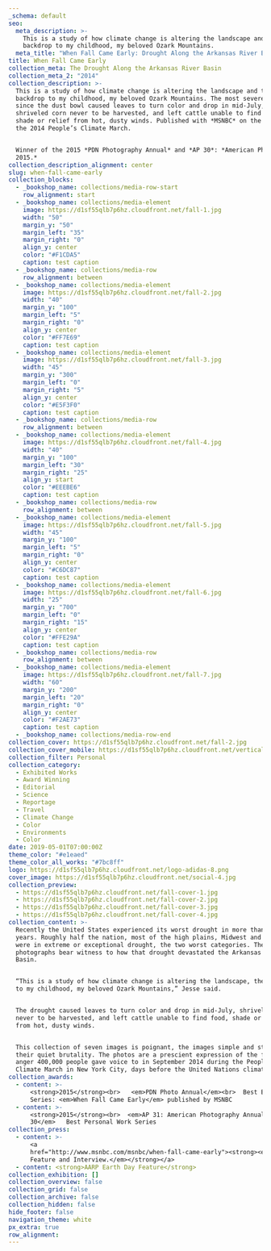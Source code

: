 ```yaml
---
_schema: default
seo:
  meta_description: >-
    This is a study of how climate change is altering the landscape and the
    backdrop to my childhood, my beloved Ozark Mountains.
  meta_title: "When Fall Came Early: Drought Along the Arkansas River Basin"
title: When Fall Came Early
collection_meta: The Drought Along the Arkansas River Basin
collection_meta_2: "2014"
collection_description: >-
  This is a study of how climate change is altering the landscape and the
  backdrop to my childhood, my beloved Ozark Mountains. The most severe drought
  since the dust bowl caused leaves to turn color and drop in mid-July,
  shriveled corn never to be harvested, and left cattle unable to find food,
  shade or relief from hot, dusty winds. Published with *MSNBC* on the eve of
  the 2014 People’s Climate March.


  Winner of the 2015 *PDN Photography Annual* and *AP 30*: *American Photography
  2015.*
collection_description_alignment: center
slug: when-fall-came-early
collection_blocks:
  - _bookshop_name: collections/media-row-start
    row_alignment: start
  - _bookshop_name: collections/media-element
    image: https://d1sf55qlb7p6hz.cloudfront.net/fall-1.jpg
    width: "50"
    margin_y: "50"
    margin_left: "35"
    margin_right: "0"
    align_y: center
    color: "#F1CDA5"
    caption: test caption
  - _bookshop_name: collections/media-row
    row_alignment: between
  - _bookshop_name: collections/media-element
    image: https://d1sf55qlb7p6hz.cloudfront.net/fall-2.jpg
    width: "40"
    margin_y: "100"
    margin_left: "5"
    margin_right: "0"
    align_y: center
    color: "#FF7E69"
    caption: test caption
  - _bookshop_name: collections/media-element
    image: https://d1sf55qlb7p6hz.cloudfront.net/fall-3.jpg
    width: "45"
    margin_y: "300"
    margin_left: "0"
    margin_right: "5"
    align_y: center
    color: "#E5F3F0"
    caption: test caption
  - _bookshop_name: collections/media-row
    row_alignment: between
  - _bookshop_name: collections/media-element
    image: https://d1sf55qlb7p6hz.cloudfront.net/fall-4.jpg
    width: "40"
    margin_y: "100"
    margin_left: "30"
    margin_right: "25"
    align_y: start
    color: "#EEEBE6"
    caption: test caption
  - _bookshop_name: collections/media-row
    row_alignment: between
  - _bookshop_name: collections/media-element
    image: https://d1sf55qlb7p6hz.cloudfront.net/fall-5.jpg
    width: "45"
    margin_y: "100"
    margin_left: "5"
    margin_right: "0"
    align_y: center
    color: "#C6DC87"
    caption: test caption
  - _bookshop_name: collections/media-element
    image: https://d1sf55qlb7p6hz.cloudfront.net/fall-6.jpg
    width: "25"
    margin_y: "700"
    margin_left: "0"
    margin_right: "15"
    align_y: center
    color: "#FFE29A"
    caption: test caption
  - _bookshop_name: collections/media-row
    row_alignment: between
  - _bookshop_name: collections/media-element
    image: https://d1sf55qlb7p6hz.cloudfront.net/fall-7.jpg
    width: "60"
    margin_y: "200"
    margin_left: "20"
    margin_right: "0"
    align_y: center
    color: "#F2AE73"
    caption: test caption
  - _bookshop_name: collections/media-row-end
collection_cover: https://d1sf55qlb7p6hz.cloudfront.net/fall-2.jpg
collection_cover_mobile: https://d1sf55qlb7p6hz.cloudfront.net/verticalcovers-31.jpg
collection_filter: Personal
collection_category:
  - Exhibited Works
  - Award Winning
  - Editorial
  - Science
  - Reportage
  - Travel
  - Climate Change
  - Color
  - Environments
  - Color
date: 2019-05-01T07:00:00Z
theme_color: "#e1eaed"
theme_color_all_works: "#7bc8ff"
logo: https://d1sf55qlb7p6hz.cloudfront.net/logo-adidas-8.png
cover_image: https://d1sf55qlb7p6hz.cloudfront.net/social-4.jpg
collection_preview:
  - https://d1sf55qlb7p6hz.cloudfront.net/fall-cover-1.jpg
  - https://d1sf55qlb7p6hz.cloudfront.net/fall-cover-2.jpg
  - https://d1sf55qlb7p6hz.cloudfront.net/fall-cover-3.jpg
  - https://d1sf55qlb7p6hz.cloudfront.net/fall-cover-4.jpg
collection_content: >-
  Recently the United States experienced its worst drought in more than 50
  years. Roughly half the nation, most of the high plains, Midwest and South
  were in extreme or exceptional drought, the two worst categories. These
  photographs bear witness to how that drought devastated the Arkansas River
  Basin.


  “This is a study of how climate change is altering the landscape, the backdrop
  to my childhood, my beloved Ozark Mountains,” Jesse said.


  The drought caused leaves to turn color and drop in mid-July, shriveled corn
  never to be harvested, and left cattle unable to find food, shade or relief
  from hot, dusty winds.


  This collection of seven images is poignant, the images simple and stark in
  their quiet brutality. The photos are a prescient expression of the fear and
  anger 400,000 people gave voice to in September 2014 during the People’s
  Climate March in New York City, days before the United Nations climate summit.
collection_awards:
  - content: >-
      <strong>2015</strong><br>   <em>PDN Photo Annual</em><br>  Best Editorial
      Series: <em>When Fall Came Early</em> published by MSNBC
  - content: >-
      <strong>2015</strong><br>  <em>AP 31: American Photography Annual
      30</em>   Best Personal Work Series
collection_press:
  - content: >-
      <a
      href="http://www.msnbc.com/msnbc/when-fall-came-early"><strong><em>MSNBC.
      Feature and Interview.</em></strong></a>
  - content: <strong>AARP Earth Day Feature</strong>
collection_exhibition: []
collection_overview: false
collection_grid: false
collection_archive: false
collection_hidden: false
hide_footer: false
navigation_theme: white
px_extra: true
row_alignment:
---
```

